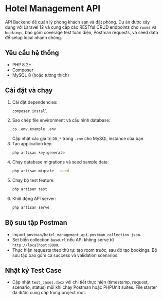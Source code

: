 # Hotel Management API

API Backend để quản lý phòng khách sạn và đặt phòng. Dự án được xây dựng với Laravel 12 và cung cấp các RESTful CRUD endpoints cho `rooms` và `bookings`, bao gồm coverage test toàn diện, Postman requests, và seed data để setup local nhanh chóng.

## Yêu cầu hệ thống
- PHP 8.2+
- Composer
- MySQL 8 (hoặc tương thích)

## Cài đặt và chạy

1. Cài đặt dependencies:
   ```bash
   composer install
   ```
2. Sao chép file environment và cấu hình database:
   ```bash
   cp .env.example .env
   ```
   Cập nhật các giá trị `DB_*` trong `.env` cho MySQL instance của bạn.
3. Tạo application key:
   ```bash
   php artisan key:generate
   ```
4. Chạy database migrations và seed sample data:
   ```bash
   php artisan migrate --seed
   ```
5. Chạy bộ test feature:
   ```bash
   php artisan test
   ```
6. Khởi động API server:
   ```bash
   php artisan serve
   ```

## Bộ sưu tập Postman
- Import `postman/hotel_management_api.postman_collection.json`.
- Set biến collection `baseUrl` nếu API không serve từ `http://localhost:8000`.
- Thực hiện requests theo thứ tự: tạo room trước, sau đó tạo bookings. Bộ sưu tập bao gồm cả success và validation scenarios.

## Nhật ký Test Case
- Cập nhật `test_cases.docx` với chi tiết thực hiện (timestamp, request, scenario, status) mỗi khi chạy Postman hoặc PHPUnit suites. File starter đã được cung cấp trong project root.
